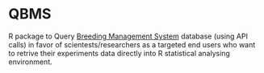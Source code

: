 # QBMS
R package to Query [Breeding Management System](https://bmspro.io/) database (using API calls) in favor of scientests/researchers as a targeted end users who want to retrive their experiments data directly into R statistical analysing environment.
